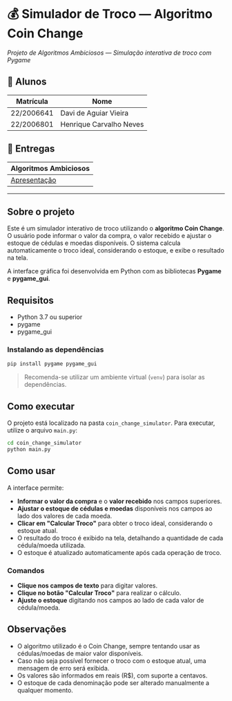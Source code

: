 # 💰 Simulador de Troco — Algoritmo Coin Change

*Projeto de Algoritmos Ambiciosos — Simulação interativa de troco com Pygame*

## 👥 Alunos
| Matrícula    | Nome                      |
|--------------|---------------------------|
| 22/2006641   | Davi de Aguiar Vieira     |
| 22/2006801   | Henrique Carvalho Neves   |

## 📝 Entregas
| Algoritmos Ambiciosos |
|-----------------------|
| [Apresentação]()      |

---

## Sobre o projeto

Este é um simulador interativo de troco utilizando o **algoritmo Coin Change**. O usuário pode informar o valor da compra, o valor recebido e ajustar o estoque de cédulas e moedas disponíveis. O sistema calcula automaticamente o troco ideal, considerando o estoque, e exibe o resultado na tela.

A interface gráfica foi desenvolvida em Python com as bibliotecas **Pygame** e **pygame_gui**.

## Requisitos

- Python 3.7 ou superior
- pygame
- pygame_gui

### Instalando as dependências

```bash
pip install pygame pygame_gui
```

> Recomenda-se utilizar um ambiente virtual (`venv`) para isolar as dependências.

## Como executar

O projeto está localizado na pasta `coin_change_simulator`. Para executar, utilize o arquivo `main.py`:

```bash
cd coin_change_simulator
python main.py
```

## Como usar

A interface permite:

- **Informar o valor da compra** e o **valor recebido** nos campos superiores.
- **Ajustar o estoque de cédulas e moedas** disponíveis nos campos ao lado dos valores de cada moeda.
- **Clicar em "Calcular Troco"** para obter o troco ideal, considerando o estoque atual.
- O resultado do troco é exibido na tela, detalhando a quantidade de cada cédula/moeda utilizada.
- O estoque é atualizado automaticamente após cada operação de troco.

### Comandos

- **Clique nos campos de texto** para digitar valores.
- **Clique no botão "Calcular Troco"** para realizar o cálculo.
- **Ajuste o estoque** digitando nos campos ao lado de cada valor de cédula/moeda.

## Observações

- O algoritmo utilizado é o Coin Change, sempre tentando usar as cédulas/moedas de maior valor disponíveis.
- Caso não seja possível fornecer o troco com o estoque atual, uma mensagem de erro será exibida.
- Os valores são informados em reais (R$), com suporte a centavos.
- O estoque de cada denominação pode ser alterado manualmente a qualquer momento.
